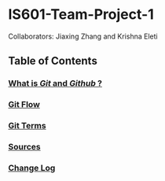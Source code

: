 # IS601-Team-Project-1
Collaborators: Jiaxing Zhang and Krishna Eleti

## Table of Contents

### [What is *Git* and *Github* ?](./git.MD)
### [Git Flow](./gitflow.MD)
### [Git Terms](./gitterm1.MD)
### [Sources](./Sources.md)
### [Change Log](./Logs.md)